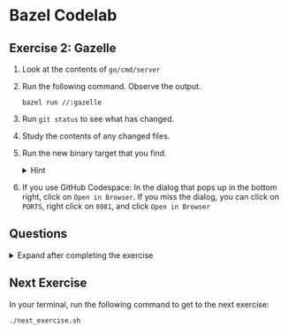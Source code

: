 # Bazel Codelab

## Exercise 2: Gazelle
1. Look at the contents of `go/cmd/server`
1. Run the following command. Observe the output.
   ```
   bazel run //:gazelle
   ```
1. Run `git status` to see what has changed.
1. Study the contents of any changed files.
1. Run the new binary target that you find.
   <details>
     <summary>Hint</summary>
   
     Run the following command:
     ```
     bazel run //go/cmd/server
     ```
   </details>
1. If you use GitHub Codespace: In the dialog that pops up in the bottom right, click on `Open in Browser`. If you miss the dialog, you can click on `PORTS`, right click on `8081`, and click `Open in Browser`

## Questions
<details>
  <summary>Expand after completing the exercise</summary>

  1. In which `BUILD` files did you observe changes?
  2. Were there any changes to the Java `BUILD` file? Why not?
  3. Why did gazelle create a library target _and_ a binary target?
  4. Why did gazelle create `proto` targets?
</details>

## Next Exercise
In your terminal, run the following command to get to the next exercise:
```
./next_exercise.sh
```
